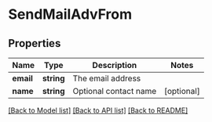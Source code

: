 # SendMailAdvFrom

## Properties
Name | Type | Description | Notes
------------ | ------------- | ------------- | -------------
**email** | **string** | The email address | 
**name** | **string** | Optional contact name | [optional] 

[[Back to Model list]](../../README.md#documentation-for-models) [[Back to API list]](../../README.md#documentation-for-api-endpoints) [[Back to README]](../../README.md)

